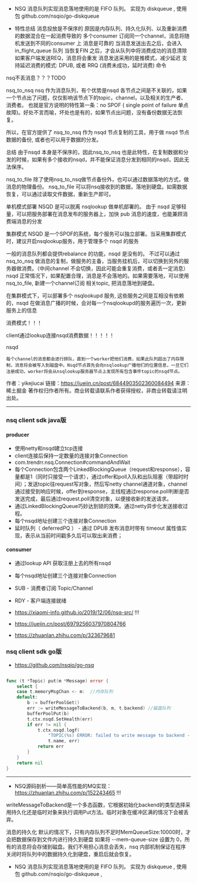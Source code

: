 + NSQ 消息队列实现消息落地使用的是 FIFO 队列。
实现为 diskqueue , 使用包 github.com/nsqio/go-diskqueue

+ 特性总结
消息投放是不保序的
原因是内存队列、持久化队列、以及重新消费的数据混合在一起消费导致的
多个consumer 订阅同一个channel，消息将随机发送到不同的consumer 上
消息是可靠的
当消息发送出去之后，会进入in_flight_queue 队列
当恢复FIN 之后，才会从队列中将消费成功的消息清除
如果客户端发送REQ，消息将会重发
消息发送采用的是推模式，减少延迟
支持延迟消费的模式: DPUB, 或者 RRQ (消费未成功，延时消费) 命令


nsq不丢消息？？？TODO


nsq_to_nsq
nsq 作为消息队列，有个优势是nsqd 各节点之间是不关联的，如果一个节点出了问题，仅仅影响该节点下的topic，channel，以及相关的生产者、消费者。 也就是官方说明的特性第一条：no SPOF ( single point of failure 单点故障)。好处不言而喻，坏处也是有的，如果节点出问题，没有备份数据无法恢复。

所以，在官方提供了 nsq_to_nsq 作为 nsqd 节点复制的工具，用于做 nsqd 节点数据的备份, 或者也可以用于数据的分发。


总结
由于nsqd 本身是不保序的，因此nsq_to_nsq 也是此特性，在复制数据和分发的时候，如果有多个接收的nsqd，并不能保证消息分发到相同的nsqd，因此无法保序。

nsq_to_file
除了使用nsq_to_nsq做节点备份外，也可以通过数据落地的方式，做消息的物理备份。
nsq_to_file 可以将nsq接收到的数据，落地到硬盘。如需数据恢复，可以通过读取文件数据，重新生产即可。



单机模式部署
NSQD 是可以脱离 nsqlookup 做单机部署的。
由于 nsqd 足够轻量，可以把服务部署在消息发布的服务器上，加快 pub 消息的速度，也能兼顾消费端消息的分发

集群模式
NSQD 是一个SPOF的系统，每个服务可以独立部署。当采用集群模式时，建议开启nsqlookup服务，用于管理多个 nsqd 的服务

一般的消息队列都会提供rebalance 的功能，nsqd 是没有的。
不过可以通过nsq_to_nsq 做消息的复制，做服务的主备，当服务挂机后，可以切换到另外的服务器做消费。（中间channel 不会切换，因此可能会重复消费，或者丢一定消息）
nsqd 正常情况下，如果配置合理，消息是不会落地的。如果需要落地，可以使用nsq_to_file, 新建一个channel订阅 相关topic, 把消息落地到硬盘。

在集群模式下，可以部署多个 nsqlookupd 服务, 这些服务之间是互相没有依赖的，nsqd 在做消息广播的时候，会对每一个nsqlookupd的服务遍历一次，更新服务上的信息

消费模式！！！

client通过lookup连接nsqd消费数据！！！！！

nsqd
    
    每个channel的消息都会进行排队，直到一个worker把他们消费，如果此队列超出了内存限制，消息将会被写入到磁盘中。Nsqd节点首先会向nsqlookup广播他们的位置信息，一旦它们注册成功，worker将会从nsqlookup服务器节点上发现所有包含事件topic的nsqd节点。

作者：yikejiucai
链接：https://juejin.cn/post/6844903502360084494
来源：稀土掘金
著作权归作者所有。商业转载请联系作者获得授权，非商业转载请注明出处。



----

### nsq client sdk java版
#### producer
+ 使用netty和nsqd建立tcp连接
+ client连接后保持一定数量的连接对象Connection
+ com.trendrr.nsq.Connection#commandAndWait
+ 每个Connection包含两个LinkedBlockingQueue（request和response），容量都是1（同时只接受一个请求），通过offer和poll入队和出队阻塞（带超时时间）；发送topic往request写对象，然后写netty channel通道对象，channel通过接受到响应时候，offer到response，主线程通过response.poll判断是否发送完成，最后通过request.poll清空对象，以便接收新的发送请求。
+ 通过LinkedBlockingQueue巧妙达到锁的效果。通过netty异步化发送接收过程。
+ 每个nsqd地址创建三个连接对象Connection
+ 延时队列（ deferredPQ ） - 通过 DPUB 发布消息时带有 timeout 属性值实现，表示从当前时间戳多久后可以取出来消费；
#### consumer
+ 通过lookup API 获取注册上去的所有nsqd
+ 每个nsqd地址创建三个连接对象Connection
+ SUB - 消费者订阅 Topic/Channel
+ RDY - 客户端连接就绪



+ <https://xiaomi-info.github.io/2019/12/06/nsq-src/> !!!
+ <https://juejin.cn/post/6979256037970804766>
+ <https://zhuanlan.zhihu.com/p/323679681>

### nsq client sdk go版
+ https://github.com/nsqio/go-nsq


```go

func (t *Topic) put(m *Message) error {
    select {
    case t.memoryMsgChan <- m:  //内存队列
    default:
        b := bufferPoolGet()
        err := writeMessageToBackend(b, m, t.backend) //磁盘队列
        bufferPoolPut(b)
        t.ctx.nsqd.SetHealth(err)
        if err != nil {
            t.ctx.nsqd.logf(
                "TOPIC(%s) ERROR: failed to write message to backend - %s",
                t.name, err)
            return err
        }
    }
    return nil
}

```

---

+ NSQ源码剖析——简单高性能的MQ实现：<https://zhuanlan.zhihu.com/p/152243465> !!!

writeMessageToBackend是一个多态函数，它根据初始化backend的类型选择采用持久化还是临时对象来执行调用Put方法。临时对象在缓冲区满的情况下会被丢弃。


消息的持久化
默认的情况下，只有内存队列不足时MemQueueSize:10000时，才会把数据保存到文件内进行持久到硬盘
如果将 --mem-queue-size 设置为 0，所有的消息将会存储到磁盘。我们不用担心消息会丢失，nsq 内部机制保证在程序关闭时将队列中的数据持久化到硬盘，重启后就会恢复。

+ NSQ 消息队列实现消息落地使用的是 FIFO 队列。
实现为 diskqueue , 使用包 github.com/nsqio/go-diskqueue ,


